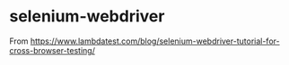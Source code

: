 # selenium-webdriver
From https://www.lambdatest.com/blog/selenium-webdriver-tutorial-for-cross-browser-testing/
